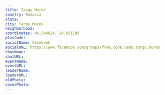 ```yaml
---
title: Targu Mures
country: Romania
state: 
city: Targu Mures
neighborhood: 
coordinates: 46.544624, 24.561195
plusCode:
socialName: Facebook
socialURL: https://www.facebook.com/groups/free.code.camp.targu.mures
chatName:
chatURL:
eventName:
eventURL:
leaderName:
leaderURL:
oldPhoto: 
coverPhoto:
---
```

